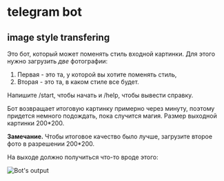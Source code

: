 # telegram bot
## image style transfering 

Это бот, который может поменять стиль входной картинки. 
Для этого нужно загрузить *две* фотографии:
1. Первая - это та, у которой вы хотите поменять стиль, 
2. Вторая - это та, в каком стиле все будет.

Напишите /start, чтобы начать и /help, чтобы вывести справку.

Бот возвращает итоговую картинку примерно через минуту, поэтому придется немного подождать, пока случится магия.
Размер выходной картинки 200\*200.

**Замечание.** Чтобы итоговое качество было лучше, загрузите второе фото в разрешении 200\*200.

На выходе должно получиться что-то вроде этого:

![Bot's output](example_output)
